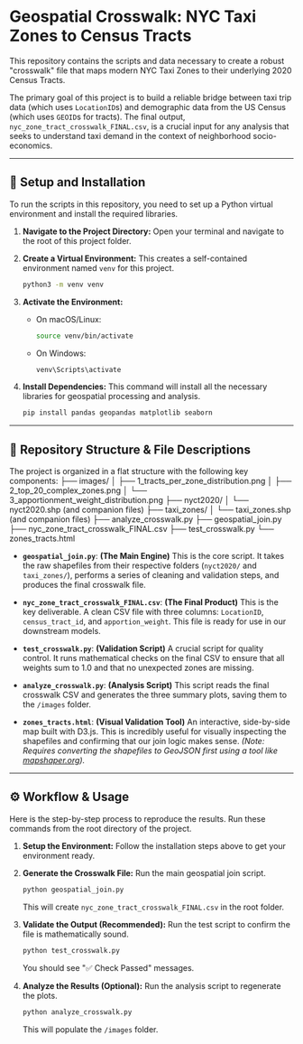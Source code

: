 # Geospatial Crosswalk: NYC Taxi Zones to Census Tracts

This repository contains the scripts and data necessary to create a robust "crosswalk" file that maps modern NYC Taxi Zones to their underlying 2020 Census Tracts.

The primary goal of this project is to build a reliable bridge between taxi trip data (which uses `LocationID`s) and demographic data from the US Census (which uses `GEOID`s for tracts). The final output, `nyc_zone_tract_crosswalk_FINAL.csv`, is a crucial input for any analysis that seeks to understand taxi demand in the context of neighborhood socio-economics.

---

## 🚀 Setup and Installation

To run the scripts in this repository, you need to set up a Python virtual environment and install the required libraries.

1.  **Navigate to the Project Directory:**
    Open your terminal and navigate to the root of this project folder.

2.  **Create a Virtual Environment:**
    This creates a self-contained environment named `venv` for this project.

    ```bash
    python3 -m venv venv
    ```

3.  **Activate the Environment:**

    - On macOS/Linux:
      ```bash
      source venv/bin/activate
      ```
    - On Windows:
      ```bash
      venv\Scripts\activate
      ```

4.  **Install Dependencies:**
    This command will install all the necessary libraries for geospatial processing and analysis.
    ```bash
    pip install pandas geopandas matplotlib seaborn
    ```

---

## 📁 Repository Structure & File Descriptions

The project is organized in a flat structure with the following key components:
├── images/
│ ├── 1_tracts_per_zone_distribution.png
│ ├── 2_top_20_complex_zones.png
│ └── 3_apportionment_weight_distribution.png
├── nyct2020/
│ └── nyct2020.shp (and companion files)
├── taxi_zones/
│ └── taxi_zones.shp (and companion files)
├── analyze_crosswalk.py
├── geospatial_join.py
├── nyc_zone_tract_crosswalk_FINAL.csv
├── test_crosswalk.py
└── zones_tracts.html

- **`geospatial_join.py`**: **(The Main Engine)** This is the core script. It takes the raw shapefiles from their respective folders (`nyct2020/` and `taxi_zones/`), performs a series of cleaning and validation steps, and produces the final crosswalk file.

- **`nyc_zone_tract_crosswalk_FINAL.csv`**: **(The Final Product)** This is the key deliverable. A clean CSV file with three columns: `LocationID`, `census_tract_id`, and `apportion_weight`. This file is ready for use in our downstream models.

- **`test_crosswalk.py`**: **(Validation Script)** A crucial script for quality control. It runs mathematical checks on the final CSV to ensure that all weights sum to 1.0 and that no unexpected zones are missing.

- **`analyze_crosswalk.py`**: **(Analysis Script)** This script reads the final crosswalk CSV and generates the three summary plots, saving them to the `/images` folder.

- **`zones_tracts.html`**: **(Visual Validation Tool)** An interactive, side-by-side map built with D3.js. This is incredibly useful for visually inspecting the shapefiles and confirming that our join logic makes sense. _(Note: Requires converting the shapefiles to GeoJSON first using a tool like [mapshaper.org](https://mapshaper.org))._

---

## ⚙️ Workflow & Usage

Here is the step-by-step process to reproduce the results. Run these commands from the root directory of the project.

1.  **Setup the Environment:** Follow the installation steps above to get your environment ready.

2.  **Generate the Crosswalk File:** Run the main geospatial join script.

    ```bash
    python geospatial_join.py
    ```

    This will create `nyc_zone_tract_crosswalk_FINAL.csv` in the root folder.

3.  **Validate the Output (Recommended):** Run the test script to confirm the file is mathematically sound.

    ```bash
    python test_crosswalk.py
    ```

    You should see "✅ Check Passed" messages.

4.  **Analyze the Results (Optional):** Run the analysis script to regenerate the plots.
    ```bash
    python analyze_crosswalk.py
    ```
    This will populate the `/images` folder.
